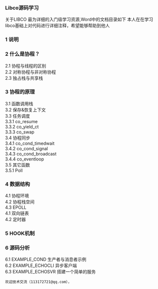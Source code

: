 ### Libco源码学习

关于LIBCO 最为详细的入门级学习资源,Word中的文档目录如下
本人在在学习libco基础上对代码进行详细注释，希望能够帮助到他人

### 1 说明 
### 2 什么是协程？  
2.1 协程与线程的区别  
2.2 对称协程与非对称协程  
2.3 独占栈与共享栈  
### 3 协程的原理  
3.1 函数调用栈   
3.2 保存&恢复上下文   
3.3 任务调度  
3.3.1 co_resume   
3.3.2 co_yield_ct   
3.3.3 co_swap   
3.4 协程同步   
3.4.1 co_cond_timedwait   
3.4.2 co_cond_signal   
3.4.3 co_cond_broadcast   
3.4.4 co_eventloop   
3.5 其它函数   
3.5.1 Poll   
### 4 数据结构   
4.1 协程环境   
4.2 协程栈空间   
4.3 EPOLL  
4.1 双向链表   
4.2 定时器   
### 5 HOOK机制   
### 6 源码分析   
6.1 EXAMPLE_COND 生产者与消息者示例   
6.2 EXAMPLE_ECHOCLI 异步客户端   
6.3 EXAMPLE_ECHOSVR 搭建一个简单的服务    

```
欢迎技术交流（113172721@qq.com），
